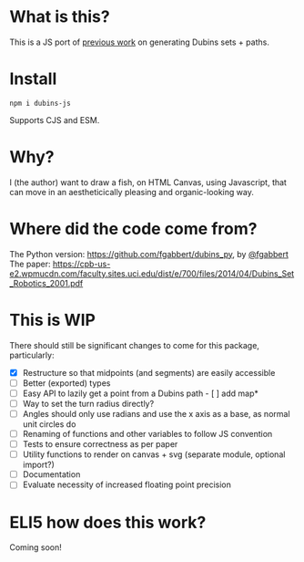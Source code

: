 # What is this?
This is a JS port of [previous work](#where-did-the-code-come-from) on generating Dubins sets + paths.

# Install
```
npm i dubins-js
```

Supports CJS and ESM.

# Why?
I (the author) want to draw a fish, on HTML Canvas, using Javascript, that can move in an aestheticically pleasing and organic-looking way.

# Where did the code come from?
The Python version: https://github.com/fgabbert/dubins_py, by [@fgabbert](https://github.com/fgabbert)
The paper: https://cpb-us-e2.wpmucdn.com/faculty.sites.uci.edu/dist/e/700/files/2014/04/Dubins_Set_Robotics_2001.pdf

# This is WIP
There should still be significant changes to come for this package, particularly:
- [x] Restructure so that midpoints (and segments) are easily accessible
- [ ] Better (exported) types
- [ ] Easy API to lazily get a point from a Dubins path
      - [ ] add map*
- [ ] Way to set the turn radius directly?
- [ ] Angles should only use radians and use the x axis as a base, as normal unit circles do
- [ ] Renaming of functions and other variables to follow JS convention
- [ ] Tests to ensure correctness as per paper
- [ ] Utility functions to render on canvas + svg (separate module, optional import?)
- [ ] Documentation
- [ ] Evaluate necessity of increased floating point precision

# ELI5 how does this work?
Coming soon!
